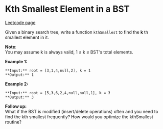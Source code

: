 # Kth Smallest Element in a BST
[Leetcode page](https://leetcode.com/problems/kth-smallest-element-in-a-bst/description)

Given a binary search tree, write a function `kthSmallest` to find the **k**
th smallest element in it.

**Note:**  
You may assume k is always valid, 1  ≤ k ≤ BST's total elements.

**Example 1:**

    
    
    **Input:** root = [3,1,4,null,2], k = 1
    **Output:** 1

**Example 2:**

    
    
    **Input:** root = [5,3,6,2,4,null,null,1], k = 3
    **Output:** 3
    

**Follow up:**  
What if the BST is modified (insert/delete operations) often and you need to
find the kth smallest frequently? How would you optimize the kthSmallest
routine?

